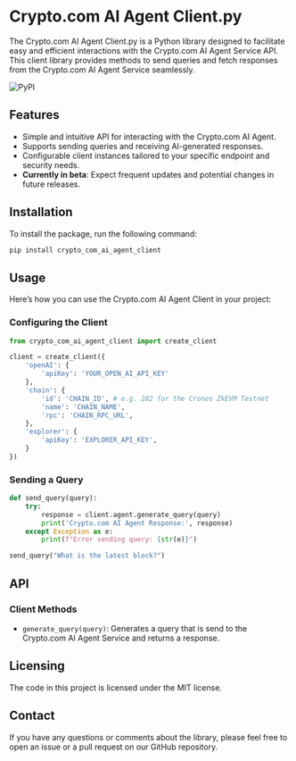 # Crypto.com AI Agent Client.py

The Crypto.com AI Agent Client.py is a Python library designed to facilitate easy and efficient interactions with the Crypto.com AI Agent Service API. This client library provides methods to send queries and fetch responses from the Crypto.com AI Agent Service seamlessly.

![PyPI](https://img.shields.io/pypi/v/crypto-com-ai-agent-client)

## Features

- Simple and intuitive API for interacting with the Crypto.com AI Agent.
- Supports sending queries and receiving AI-generated responses.
- Configurable client instances tailored to your specific endpoint and security needs.
- **Currently in beta**: Expect frequent updates and potential changes in future releases.

## Installation

To install the package, run the following command:

```bash
pip install crypto_com_ai_agent_client
```

## Usage

Here’s how you can use the Crypto.com AI Agent Client in your project:

### Configuring the Client

```py
from crypto_com_ai_agent_client import create_client

client = create_client({
    'openAI': {
        'apiKey': 'YOUR_OPEN_AI_API_KEY'
    },
    'chain': {
        'id': 'CHAIN_ID', # e.g. 282 for the Cronos ZkEVM Testnet
        'name': 'CHAIN_NAME',
        'rpc': 'CHAIN_RPC_URL',
    },
    'explorer': {
        'apiKey': 'EXPLORER_API_KEY',
    }
})
```

### Sending a Query

```py
def send_query(query):
    try:
        response = client.agent.generate_query(query)
        print('Crypto.com AI Agent Response:', response)
    except Exception as e:
        print(f"Error sending query: {str(e)}")

send_query("What is the latest block?")
```

## API

### Client Methods

- `generate_query(query)`: Generates a query that is send to the Crypto.com AI Agent Service and returns a response.

## Licensing

The code in this project is licensed under the MIT license.

## Contact

If you have any questions or comments about the library, please feel free to open an issue or a pull request on our GitHub repository.

